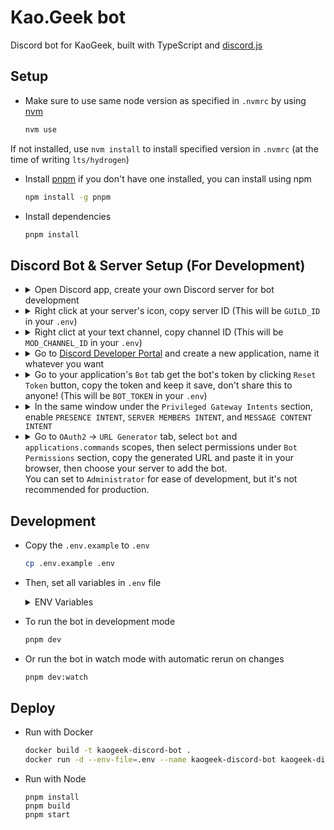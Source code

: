 # Kao.Geek bot

Discord bot for KaoGeek, built with TypeScript and [discord.js](https://discord.js.org)

## Setup

- Make sure to use same node version as specified in `.nvmrc` by using [nvm](https://github.com/nvm-sh/nvm)

  ```bash
  nvm use
  ```

If not installed, use `nvm install` to install specified version in `.nvmrc`
(at the time of writing `lts/hydrogen`)

- Install [pnpm](https://pnpm.io/installation) if you don't have one installed, you can install using npm

  ```bash
  npm install -g pnpm
  ```

- Install dependencies

  ```bash
  pnpm install
  ```

## Discord Bot & Server Setup (For Development)

- <details><summary>Open Discord app, create your own Discord server for bot development</summary><img width="416" alt="00" src="https://github.com/narze/kaogeek-discord-bot/assets/248741/7cfc809c-42b0-4587-8ed7-113ffa4a8edd"></details>
- <details><summary>Right click at your server's icon, copy server ID (This will be <code>GUILD_ID</code> in your <code>.env</code>)</summary><img width="191" alt="01-copy-server-id" src="https://github.com/narze/kaogeek-discord-bot/assets/248741/86d029de-16a6-4686-ae7d-9586f522e956"></details>
- <details><summary> Right clict at your text channel, copy channel ID (This will be <code>MOD_CHANNEL_ID</code> in your <code>.env</code>)</summary><img width="332" alt="4" src="https://github.com/narze/kaogeek-discord-bot/assets/248741/a0c19b2f-6985-4fa4-bda1-030a3679bac4"></details>
- <details><summary>Go to <a href="https://discord.com/developerQs/applications" target="_blank">Discord Developer Portal</a> and create a new application, name it whatever you want</summary><img width="1259" alt="1" src="https://github.com/narze/kaogeek-discord-bot/assets/248741/a6b79d46-ca2c-4dad-8ed0-e419cbe8dda7"></details>
- <details><summary>Go to your application's <code>Bot</code> tab get the bot's token by clicking <code>Reset Token</code> button, copy the token and keep it save, don't share this to anyone! (This will be <code>BOT_TOKEN</code> in your <code>.env</code>)</summary><img width="758" alt="2" src="https://github.com/narze/kaogeek-discord-bot/assets/248741/dcbba104-d60d-421e-adeb-e43f5fcebe87"></details>
- <details><summary>In the same window under the <code>Privileged Gateway Intents</code> section,  enable <code>PRESENCE INTENT</code>, <code>SERVER MEMBERS INTENT</code>, and <code>MESSAGE CONTENT INTENT</code></summary><img width="1246" alt="3" src="https://github.com/narze/kaogeek-discord-bot/assets/248741/c080d952-3407-4b0d-9dca-0ae338f08aab"></details>
- <details><summary>Go to <code>OAuth2</code> -> <code>URL Generator</code> tab, select <code>bot</code> and <code>applications.commands</code> scopes, then select permissions under <code>Bot Permissions</code> section, copy the generated URL and paste it in your browser, then choose your server to add the bot.</summary><img width="1250" alt="5" src="https://github.com/narze/kaogeek-discord-bot/assets/248741/51727677-ff83-4103-a5c7-9e4e4a36284e"></details>
  You can set to <code>Administrator</code> for ease of development, but it's not recommended for production.

## Development

- Copy the `.env.example` to `.env`

  ```bash
  cp .env.example .env
  ```

- Then, set all variables in `.env` file

  <details>
    <summary>ENV Variables</summary>

  - `BOT_TOKEN` Discord bot token
  - `GUILD_ID` Discord server ID
  - `MOD_CHANNEL_ID` Discord channel ID for bot to report moderation actions
  - `MIC_MUTE_APPEAL_CHANNEL_ID` Discord channel ID for server mute appeal
  - `DATABASE_URL` Prisma database URL, you can use SQLite for development, set it to `file:./dev.db`

  </details>

- To run the bot in development mode

  ```bash
  pnpm dev
  ```

- Or run the bot in watch mode with automatic rerun on changes

  ```bash
  pnpm dev:watch
  ```

## Deploy

- Run with Docker
  ```bash
  docker build -t kaogeek-discord-bot .
  docker run -d --env-file=.env --name kaogeek-discord-bot kaogeek-discord-bot
  ```
- Run with Node
  ```
  pnpm install
  pnpm build
  pnpm start
  ```
